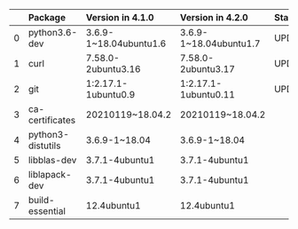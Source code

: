 <!-- markdown-link-check-disable -->

|    | Package           | Version in 4.1.0       | Version in 4.2.0       | Status   |
|---:|:------------------|:-----------------------|:-----------------------|:---------|
|  0 | python3.6-dev     | 3.6.9-1~18.04ubuntu1.6 | 3.6.9-1~18.04ubuntu1.7 | UPDATED  |
|  1 | curl              | 7.58.0-2ubuntu3.16     | 7.58.0-2ubuntu3.17     | UPDATED  |
|  2 | git               | 1:2.17.1-1ubuntu0.9    | 1:2.17.1-1ubuntu0.11   | UPDATED  |
|  3 | ca-certificates   | 20210119~18.04.2       | 20210119~18.04.2       |          |
|  4 | python3-distutils | 3.6.9-1~18.04          | 3.6.9-1~18.04          |          |
|  5 | libblas-dev       | 3.7.1-4ubuntu1         | 3.7.1-4ubuntu1         |          |
|  6 | liblapack-dev     | 3.7.1-4ubuntu1         | 3.7.1-4ubuntu1         |          |
|  7 | build-essential   | 12.4ubuntu1            | 12.4ubuntu1            |          |